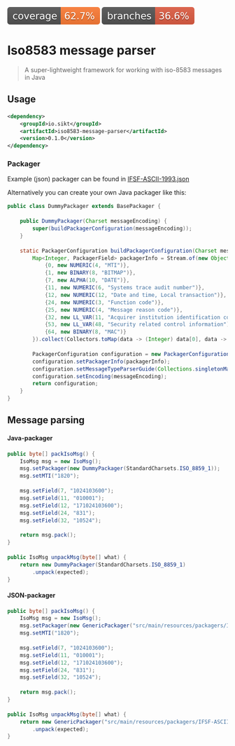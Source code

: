 ![Coverage](.github/badges/jacoco.svg)
![Branches](.github/badges/branches.svg)

# Iso8583 message parser

> A super-lightweight framework for working with iso-8583 messages in Java

## Usage

```xml
<dependency>
    <groupId>io.sikt</groupId>
    <artifactId>iso8583-message-parser</artifactId>
    <version>0.1.0</version>
</dependency>
```

### Packager
Example (json) packager can be found in [IFSF-ASCII-1993.json](./src/main/resources/packagers/IFSF-ASCII-1993.json)

Alternatively you can create your own Java packager like this:

````java
public class DummyPackager extends BasePackager {

    public DummyPackager(Charset messageEncoding) {
        super(buildPackagerConfiguration(messageEncoding));
    }

    static PackagerConfiguration buildPackagerConfiguration(Charset messageEncoding) {
        Map<Integer, PackagerField> packagerInfo = Stream.of(new Object[][]{
            {0, new NUMERIC(4, "MTI")},
            {1, new BINARY(8, "BITMAP")},
            {7, new ALPHA(10, "DATE")},
            {11, new NUMERIC(6, "Systems trace audit number")},
            {12, new NUMERIC(12, "Date and time, Local transaction")},
            {24, new NUMERIC(3, "Function code")},
            {25, new NUMERIC(4, "Message reason code")},
            {32, new LL_VAR(11, "Acquirer institution identification code")},
            {53, new LL_VAR(48, "Security related control information")},
            {64, new BINARY(8, "MAC")}
        }).collect(Collectors.toMap(data -> (Integer) data[0], data -> (PackagerField) data[1]));

        PackagerConfiguration configuration = new PackagerConfiguration();
        configuration.setPackagerInfo(packagerInfo);
        configuration.setMessageTypeParserGuide(Collections.singletonMap("1820", new ArrayList<>(packagerInfo.keySet())));
        configuration.setEncoding(messageEncoding);
        return configuration;
    }
}
````

## Message parsing

#### Java-packager
```java
public byte[] packIsoMsg() {
    IsoMsg msg = new IsoMsg();
    msg.setPackager(new DummyPackager(StandardCharsets.ISO_8859_1));
    msg.setMTI("1820");

    msg.setField(7, "1024103600");
    msg.setField(11, "010001");
    msg.setField(12, "171024103600");
    msg.setField(24, "831");
    msg.setField(32, "10524");

    return msg.pack();
}

public IsoMsg unpackMsg(byte[] what) {
    return new DummyPackager(StandardCharsets.ISO_8859_1)
        .unpack(expected);
}   
```

#### JSON-packager
```java
public byte[] packIsoMsg() {
    IsoMsg msg = new IsoMsg();
    msg.setPackager(new GenericPackager("src/main/resources/packagers/IFSF-ASCII-1993.json"));
    msg.setMTI("1820");

    msg.setField(7, "1024103600");
    msg.setField(11, "010001");
    msg.setField(12, "171024103600");
    msg.setField(24, "831");
    msg.setField(32, "10524");

    return msg.pack();
}

public IsoMsg unpackMsg(byte[] what) {
    return new GenericPackager("src/main/resources/packagers/IFSF-ASCII-1993.json")
        .unpack(expected);
}    
    
```
